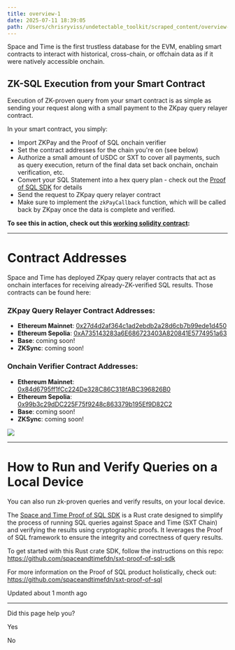 ```yaml
---
title: overview-1
date: 2025-07-11 18:39:05
path: /Users/chrisryviss/undetectable_toolkit/scraped_content/overview-1.markdown
---
```


Space and Time is the first trustless database for the EVM, enabling smart contracts to interact with historical, cross-chain, or offchain data as if it were natively accessible onchain.

## ZK-SQL Execution from your Smart Contract

Execution of ZK-proven query from your smart contract is as simple as sending your request along with a small payment to the ZKpay query relayer contract.

In your smart contract, you simply:

- Import ZKPay and the Proof of SQL onchain verifier
- Set the contract addresses for the chain you're on (see below)
- Authorize a small amount of USDC or SXT to cover all payments, such as query execution, return of the final data set back onchain, onchain verification, etc.
- Convert your SQL Statement into a hex query plan - check out the [Proof of SQL SDK](https://github.com/spaceandtimefdn/sxt-proof-of-sql-sdk) for details
- Send the request to ZKpay query relayer contract
- Make sure to implement the `zkPayCallback` function, which will be called back by ZKpay once the data is complete and verified.

**To see this in action, check out this [working solidity contract](/recipes/run-a-zk-proven-query-from-a-smart-contract):**

---

# Contract Addresses

Space and Time has deployed ZKpay query relayer contracts that act as onchain interfaces for receiving already-ZK-verified SQL results. Those contracts can be found here:

### ZKpay Query Relayer Contract Addresses:

- **Ethereum Mainnet**: [0x27d4d2af364c1ad2ebdb2a28d6cb7b99ede1d450](https://etherscan.io/address/0x27d4d2af364c1ad2ebdb2a28d6cb7b99ede1d450)
- **Ethereum Sepolia**: [0xA735143283a6E686723403A820841E5774951a63](https://sepolia.etherscan.io/address/0xA735143283a6E686723403A820841E5774951a63)
- **Base**: coming soon!
- **ZKSync**: coming soon!

### Onchain Verifier Contract Addresses:

- **Ethereum Mainnet**: [0x84d6795ff1fCc224De328C86C318fABC396826B0](https://etherscan.io/address/0x84d6795ff1fCc224De328C86C318fABC396826B0)
- **Ethereum Sepolia**: [0x99b3c29dDC225F75f9248c863379b195Ef9D82C2](https://sepolia.etherscan.io/address/0x99b3c29dDC225F75f9248c863379b195Ef9D82C2)
- **Base**: coming soon!
- **ZKSync**: coming soon!

![](https://files.readme.io/f4b39d3a3a93ae6b0929a024f6fa8ecbbbf4006930d99e7facee9b07fc45587c-diagram05.png)


---

# How to Run and Verify Queries on a Local Device

You can also run zk-proven queries and verify results, on your local device.

The [Space and Time Proof of SQL SDK](https://github.com/spaceandtimefdn/sxt-proof-of-sql-sdk) is a Rust crate designed to simplify the process of running SQL queries against Space and Time (SXT Chain) and verifying the results using cryptographic proofs. It leverages the Proof of SQL framework to ensure the integrity and correctness of query results.

To get started with this Rust crate SDK, follow the instructions on this repo:  
<https://github.com/spaceandtimefdn/sxt-proof-of-sql-sdk>

For more information on the Proof of SQL product holistically, check out:  
<https://github.com/spaceandtimefdn/sxt-proof-of-sql>

Updated about 1 month ago

---

Did this page help you?

Yes

No
